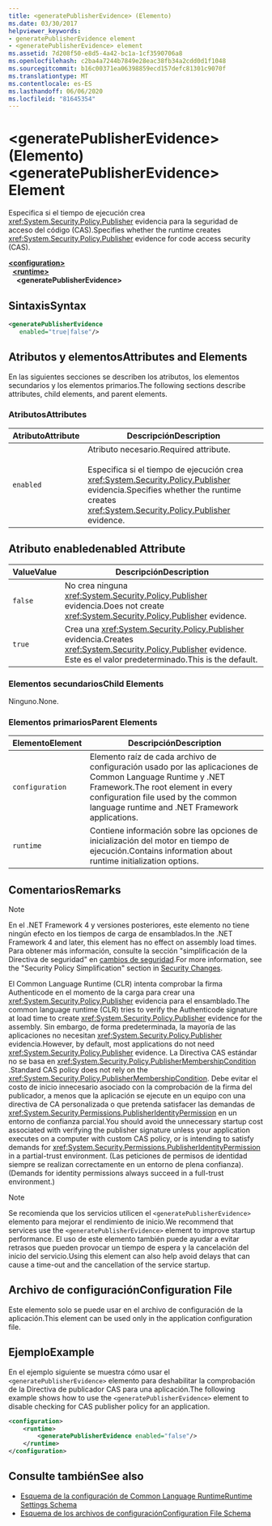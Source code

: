 ```yaml
---
title: <generatePublisherEvidence> (Elemento)
ms.date: 03/30/2017
helpviewer_keywords:
- generatePublisherEvidence element
- <generatePublisherEvidence> element
ms.assetid: 7d208f50-e8d5-4a42-bc1a-1cf3590706a8
ms.openlocfilehash: c2ba4a7244b7849e28eac38fb34a2cdd0d1f1048
ms.sourcegitcommit: b16c00371ea06398859ecd157defc81301c9070f
ms.translationtype: MT
ms.contentlocale: es-ES
ms.lasthandoff: 06/06/2020
ms.locfileid: "81645354"
---
```

# <a name="generatepublisherevidence-element"></a><span data-ttu-id="85959-102">\<generatePublisherEvidence> (Elemento)</span><span class="sxs-lookup"><span data-stu-id="85959-102">\<generatePublisherEvidence> Element</span></span>
<span data-ttu-id="85959-103">Especifica si el tiempo de ejecución crea <xref:System.Security.Policy.Publisher> evidencia para la seguridad de acceso del código (CAS).</span><span class="sxs-lookup"><span data-stu-id="85959-103">Specifies whether the runtime creates <xref:System.Security.Policy.Publisher> evidence for code access security (CAS).</span></span>  
  
[**\<configuration>**](../configuration-element.md)\
&nbsp;&nbsp;[**\<runtime>**](runtime-element.md)\
&nbsp;&nbsp;&nbsp;&nbsp;**\<generatePublisherEvidence>**  
  
## <a name="syntax"></a><span data-ttu-id="85959-104">Sintaxis</span><span class="sxs-lookup"><span data-stu-id="85959-104">Syntax</span></span>  
  
```xml  
<generatePublisherEvidence
   enabled="true|false"/>  
```  
  
## <a name="attributes-and-elements"></a><span data-ttu-id="85959-105">Atributos y elementos</span><span class="sxs-lookup"><span data-stu-id="85959-105">Attributes and Elements</span></span>  
 <span data-ttu-id="85959-106">En las siguientes secciones se describen los atributos, los elementos secundarios y los elementos primarios.</span><span class="sxs-lookup"><span data-stu-id="85959-106">The following sections describe attributes, child elements, and parent elements.</span></span>  
  
### <a name="attributes"></a><span data-ttu-id="85959-107">Atributos</span><span class="sxs-lookup"><span data-stu-id="85959-107">Attributes</span></span>  
  
|<span data-ttu-id="85959-108">Atributo</span><span class="sxs-lookup"><span data-stu-id="85959-108">Attribute</span></span>|<span data-ttu-id="85959-109">Descripción</span><span class="sxs-lookup"><span data-stu-id="85959-109">Description</span></span>|  
|---------------|-----------------|  
|`enabled`|<span data-ttu-id="85959-110">Atributo necesario.</span><span class="sxs-lookup"><span data-stu-id="85959-110">Required attribute.</span></span><br /><br /> <span data-ttu-id="85959-111">Especifica si el tiempo de ejecución crea <xref:System.Security.Policy.Publisher> evidencia.</span><span class="sxs-lookup"><span data-stu-id="85959-111">Specifies whether the runtime creates <xref:System.Security.Policy.Publisher> evidence.</span></span>|  
  
## <a name="enabled-attribute"></a><span data-ttu-id="85959-112">Atributo enabled</span><span class="sxs-lookup"><span data-stu-id="85959-112">enabled Attribute</span></span>  
  
|<span data-ttu-id="85959-113">Value</span><span class="sxs-lookup"><span data-stu-id="85959-113">Value</span></span>|<span data-ttu-id="85959-114">Descripción</span><span class="sxs-lookup"><span data-stu-id="85959-114">Description</span></span>|  
|-----------|-----------------|  
|`false`|<span data-ttu-id="85959-115">No crea ninguna <xref:System.Security.Policy.Publisher> evidencia.</span><span class="sxs-lookup"><span data-stu-id="85959-115">Does not create <xref:System.Security.Policy.Publisher> evidence.</span></span>|  
|`true`|<span data-ttu-id="85959-116">Crea una <xref:System.Security.Policy.Publisher> evidencia.</span><span class="sxs-lookup"><span data-stu-id="85959-116">Creates <xref:System.Security.Policy.Publisher> evidence.</span></span> <span data-ttu-id="85959-117">Este es el valor predeterminado.</span><span class="sxs-lookup"><span data-stu-id="85959-117">This is the default.</span></span>|  
  
### <a name="child-elements"></a><span data-ttu-id="85959-118">Elementos secundarios</span><span class="sxs-lookup"><span data-stu-id="85959-118">Child Elements</span></span>  
 <span data-ttu-id="85959-119">Ninguno.</span><span class="sxs-lookup"><span data-stu-id="85959-119">None.</span></span>  
  
### <a name="parent-elements"></a><span data-ttu-id="85959-120">Elementos primarios</span><span class="sxs-lookup"><span data-stu-id="85959-120">Parent Elements</span></span>  
  
|<span data-ttu-id="85959-121">Elemento</span><span class="sxs-lookup"><span data-stu-id="85959-121">Element</span></span>|<span data-ttu-id="85959-122">Descripción</span><span class="sxs-lookup"><span data-stu-id="85959-122">Description</span></span>|  
|-------------|-----------------|  
|`configuration`|<span data-ttu-id="85959-123">Elemento raíz de cada archivo de configuración usado por las aplicaciones de Common Language Runtime y .NET Framework.</span><span class="sxs-lookup"><span data-stu-id="85959-123">The root element in every configuration file used by the common language runtime and .NET Framework applications.</span></span>|  
|`runtime`|<span data-ttu-id="85959-124">Contiene información sobre las opciones de inicialización del motor en tiempo de ejecución.</span><span class="sxs-lookup"><span data-stu-id="85959-124">Contains information about runtime initialization options.</span></span>|  
  
## <a name="remarks"></a><span data-ttu-id="85959-125">Comentarios</span><span class="sxs-lookup"><span data-stu-id="85959-125">Remarks</span></span>  
  
> [!NOTE]
> <span data-ttu-id="85959-126">En el .NET Framework 4 y versiones posteriores, este elemento no tiene ningún efecto en los tiempos de carga de ensamblados.</span><span class="sxs-lookup"><span data-stu-id="85959-126">In the .NET Framework 4 and later, this element has no effect on assembly load times.</span></span> <span data-ttu-id="85959-127">Para obtener más información, consulte la sección "simplificación de la Directiva de seguridad" en [cambios de seguridad](https://docs.microsoft.com/previous-versions/dotnet/framework/security/security-changes).</span><span class="sxs-lookup"><span data-stu-id="85959-127">For more information, see the "Security Policy Simplification" section in [Security Changes](https://docs.microsoft.com/previous-versions/dotnet/framework/security/security-changes).</span></span>  
  
 <span data-ttu-id="85959-128">El Common Language Runtime (CLR) intenta comprobar la firma Authenticode en el momento de la carga para crear una <xref:System.Security.Policy.Publisher> evidencia para el ensamblado.</span><span class="sxs-lookup"><span data-stu-id="85959-128">The common language runtime (CLR) tries to verify the Authenticode signature at load time to create <xref:System.Security.Policy.Publisher> evidence for the assembly.</span></span> <span data-ttu-id="85959-129">Sin embargo, de forma predeterminada, la mayoría de las aplicaciones no necesitan <xref:System.Security.Policy.Publisher> evidencia.</span><span class="sxs-lookup"><span data-stu-id="85959-129">However, by default, most applications do not need <xref:System.Security.Policy.Publisher> evidence.</span></span> <span data-ttu-id="85959-130">La Directiva CAS estándar no se basa en <xref:System.Security.Policy.PublisherMembershipCondition> .</span><span class="sxs-lookup"><span data-stu-id="85959-130">Standard CAS policy does not rely on the <xref:System.Security.Policy.PublisherMembershipCondition>.</span></span> <span data-ttu-id="85959-131">Debe evitar el costo de inicio innecesario asociado con la comprobación de la firma del publicador, a menos que la aplicación se ejecute en un equipo con una directiva de CA personalizada o que pretenda satisfacer las demandas de <xref:System.Security.Permissions.PublisherIdentityPermission> en un entorno de confianza parcial.</span><span class="sxs-lookup"><span data-stu-id="85959-131">You should avoid the unnecessary startup cost associated with verifying the publisher signature unless your application executes on a computer with custom CAS policy, or is intending to satisfy demands for <xref:System.Security.Permissions.PublisherIdentityPermission> in a partial-trust environment.</span></span> <span data-ttu-id="85959-132">(Las peticiones de permisos de identidad siempre se realizan correctamente en un entorno de plena confianza).</span><span class="sxs-lookup"><span data-stu-id="85959-132">(Demands for identity permissions always succeed in a full-trust environment.)</span></span>  
  
> [!NOTE]
> <span data-ttu-id="85959-133">Se recomienda que los servicios utilicen el `<generatePublisherEvidence>` elemento para mejorar el rendimiento de inicio.</span><span class="sxs-lookup"><span data-stu-id="85959-133">We recommend that services use the `<generatePublisherEvidence>` element to improve startup performance.</span></span>  <span data-ttu-id="85959-134">El uso de este elemento también puede ayudar a evitar retrasos que pueden provocar un tiempo de espera y la cancelación del inicio del servicio.</span><span class="sxs-lookup"><span data-stu-id="85959-134">Using this element can also help avoid delays that can cause a time-out and the cancellation of the service startup.</span></span>  
  
## <a name="configuration-file"></a><span data-ttu-id="85959-135">Archivo de configuración</span><span class="sxs-lookup"><span data-stu-id="85959-135">Configuration File</span></span>  
 <span data-ttu-id="85959-136">Este elemento solo se puede usar en el archivo de configuración de la aplicación.</span><span class="sxs-lookup"><span data-stu-id="85959-136">This element can be used only in the application configuration file.</span></span>  
  
## <a name="example"></a><span data-ttu-id="85959-137">Ejemplo</span><span class="sxs-lookup"><span data-stu-id="85959-137">Example</span></span>  
 <span data-ttu-id="85959-138">En el ejemplo siguiente se muestra cómo usar el `<generatePublisherEvidence>` elemento para deshabilitar la comprobación de la Directiva de publicador CAS para una aplicación.</span><span class="sxs-lookup"><span data-stu-id="85959-138">The following example shows how to use the `<generatePublisherEvidence>` element to disable checking for CAS publisher policy for an application.</span></span>  
  
```xml  
<configuration>  
    <runtime>  
        <generatePublisherEvidence enabled="false"/>  
    </runtime>  
</configuration>  
```  
  
## <a name="see-also"></a><span data-ttu-id="85959-139">Consulte también</span><span class="sxs-lookup"><span data-stu-id="85959-139">See also</span></span>

- [<span data-ttu-id="85959-140">Esquema de la configuración de Common Language Runtime</span><span class="sxs-lookup"><span data-stu-id="85959-140">Runtime Settings Schema</span></span>](index.md)
- [<span data-ttu-id="85959-141">Esquema de los archivos de configuración</span><span class="sxs-lookup"><span data-stu-id="85959-141">Configuration File Schema</span></span>](../index.md)

